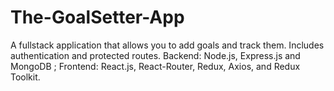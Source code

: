 # The-GoalSetter-App
A fullstack application that allows you to add goals and track them. Includes authentication and protected routes. Backend: Node.js, Express.js and MongoDB ; Frontend: React.js, React-Router, Redux, Axios, and Redux Toolkit.

